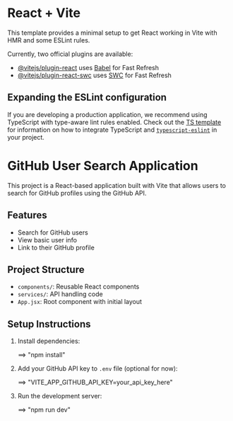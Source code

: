 # React + Vite

This template provides a minimal setup to get React working in Vite with HMR and some ESLint rules.

Currently, two official plugins are available:

- [@vitejs/plugin-react](https://github.com/vitejs/vite-plugin-react/blob/main/packages/plugin-react) uses [Babel](https://babeljs.io/) for Fast Refresh
- [@vitejs/plugin-react-swc](https://github.com/vitejs/vite-plugin-react/blob/main/packages/plugin-react-swc) uses [SWC](https://swc.rs/) for Fast Refresh

## Expanding the ESLint configuration

If you are developing a production application, we recommend using TypeScript with type-aware lint rules enabled. Check out the [TS template](https://github.com/vitejs/vite/tree/main/packages/create-vite/template-react-ts) for information on how to integrate TypeScript and [`typescript-eslint`](https://typescript-eslint.io) in your project.

# GitHub User Search Application

This project is a React-based application built with Vite that allows users to search for GitHub profiles using the GitHub API.

## Features

- Search for GitHub users
- View basic user info
- Link to their GitHub profile

## Project Structure

- `components/`: Reusable React components
- `services/`: API handling code
- `App.jsx`: Root component with initial layout

## Setup Instructions

1. Install dependencies:

    ==> "npm install"


2. Add your GitHub API key to `.env` file (optional for now):

    ==> "VITE_APP_GITHUB_API_KEY=your_api_key_here"


3. Run the development server:

    ==> "npm run dev"

